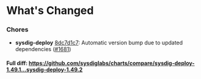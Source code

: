# What's Changed

### Chores
- **sysdig-deploy** [8dc7d1c7](https://github.com/sysdiglabs/charts/commit/8dc7d1c7be58d6a572c99f586e01c37e5b0e042d): Automatic version bump due to updated dependencies ([#1681](https://github.com/sysdiglabs/charts/issues/1681))
#### Full diff: https://github.com/sysdiglabs/charts/compare/sysdig-deploy-1.49.1...sysdig-deploy-1.49.2
